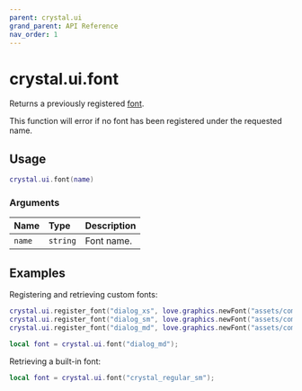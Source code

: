 ```yaml
---
parent: crystal.ui
grand_parent: API Reference
nav_order: 1
---
```


# crystal.ui.font

Returns a previously registered [font](https://love2d.org/wiki/Font).

This function will error if no font has been registered under the requested name.

## Usage

```lua
crystal.ui.font(name)
```

### Arguments

| Name   | Type     | Description |
| :----- | :------- | :---------- |
| `name` | `string` | Font name.  |

## Examples

Registering and retrieving custom fonts:

```lua
crystal.ui.register_font("dialog_xs", love.graphics.newFont("assets/comic_sans.ttf", 12));
crystal.ui.register_font("dialog_sm", love.graphics.newFont("assets/comic_sans.ttf", 14));
crystal.ui.register_font("dialog_md", love.graphics.newFont("assets/comic_sans.ttf", 16));

local font = crystal.ui.font("dialog_md");
```

Retrieving a built-in font:

```lua
local font = crystal.ui.font("crystal_regular_sm");
```
